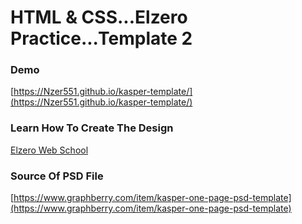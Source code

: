 # HTML & CSS...Elzero Practice...Template 2

### Demo

[https://Nzer551.github.io/kasper-template/](https://Nzer551.github.io/kasper-template/)

### Learn How To Create The Design

[Elzero Web School](https://www.youtube.com/playlist?list=PLDoPjvoNmBAy1l-2A21ng3gxEyocruT0t)

### Source Of PSD File

[https://www.graphberry.com/item/kasper-one-page-psd-template](https://www.graphberry.com/item/kasper-one-page-psd-template)
